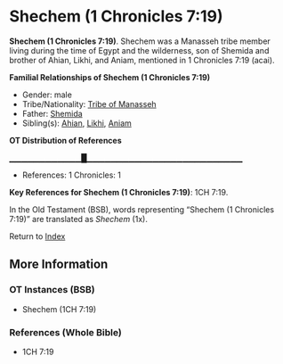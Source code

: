 # Shechem (1 Chronicles 7:19)
**Shechem (1 Chronicles 7:19)**. 
Shechem was a Manasseh tribe member living during the time of Egypt and the wilderness, son of Shemida and brother of Ahian, Likhi, and Aniam, mentioned in 1 Chronicles 7:19 (acai). 




**Familial Relationships of Shechem (1 Chronicles 7:19)**


* Gender: male
* Tribe/Nationality: [Tribe of Manasseh](../../../groups/md/acai/Manasseh.md)
* Father: [Shemida](Shemida.md)
* Sibling(s): [Ahian](Ahian.md), [Likhi](Likhi.md), [Aniam](Aniam.md)


**OT Distribution of References**

▁▁▁▁▁▁▁▁▁▁▁▁█▁▁▁▁▁▁▁▁▁▁▁▁▁▁▁▁▁▁▁▁▁▁▁▁▁▁
* References: 1 Chronicles: 1



**Key References for Shechem (1 Chronicles 7:19)**: 
1CH 7:19. 


In the Old Testament (BSB), words representing “Shechem (1 Chronicles 7:19)” are translated as 
*Shechem* (1x). 




Return to [Index](00-Index.md)

## More Information

### OT Instances (BSB)

* Shechem (1CH 7:19)



### References (Whole Bible)

* 1CH 7:19



